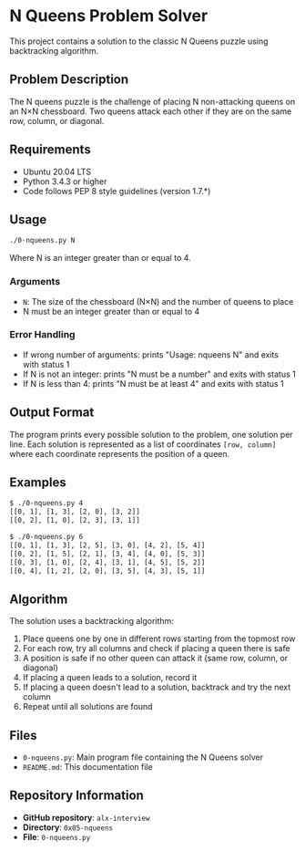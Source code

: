 # N Queens Problem Solver

This project contains a solution to the classic N Queens puzzle using backtracking algorithm.

## Problem Description

The N queens puzzle is the challenge of placing N non-attacking queens on an N×N chessboard. Two queens attack each other if they are on the same row, column, or diagonal.

## Requirements

- Ubuntu 20.04 LTS
- Python 3.4.3 or higher
- Code follows PEP 8 style guidelines (version 1.7.*)

## Usage

```bash
./0-nqueens.py N
```

Where N is an integer greater than or equal to 4.

### Arguments

- `N`: The size of the chessboard (N×N) and the number of queens to place
- N must be an integer greater than or equal to 4

### Error Handling

- If wrong number of arguments: prints "Usage: nqueens N" and exits with status 1
- If N is not an integer: prints "N must be a number" and exits with status 1  
- If N is less than 4: prints "N must be at least 4" and exits with status 1

## Output Format

The program prints every possible solution to the problem, one solution per line. Each solution is represented as a list of coordinates `[row, column]` where each coordinate represents the position of a queen.

## Examples

```bash
$ ./0-nqueens.py 4
[[0, 1], [1, 3], [2, 0], [3, 2]]
[[0, 2], [1, 0], [2, 3], [3, 1]]

$ ./0-nqueens.py 6
[[0, 1], [1, 3], [2, 5], [3, 0], [4, 2], [5, 4]]
[[0, 2], [1, 5], [2, 1], [3, 4], [4, 0], [5, 3]]
[[0, 3], [1, 0], [2, 4], [3, 1], [4, 5], [5, 2]]
[[0, 4], [1, 2], [2, 0], [3, 5], [4, 3], [5, 1]]
```

## Algorithm

The solution uses a backtracking algorithm:

1. Place queens one by one in different rows starting from the topmost row
2. For each row, try all columns and check if placing a queen there is safe
3. A position is safe if no other queen can attack it (same row, column, or diagonal)
4. If placing a queen leads to a solution, record it
5. If placing a queen doesn't lead to a solution, backtrack and try the next column
6. Repeat until all solutions are found

## Files

- `0-nqueens.py`: Main program file containing the N Queens solver
- `README.md`: This documentation file

## Repository Information

- **GitHub repository**: `alx-interview`
- **Directory**: `0x05-nqueens`
- **File**: `0-nqueens.py`
